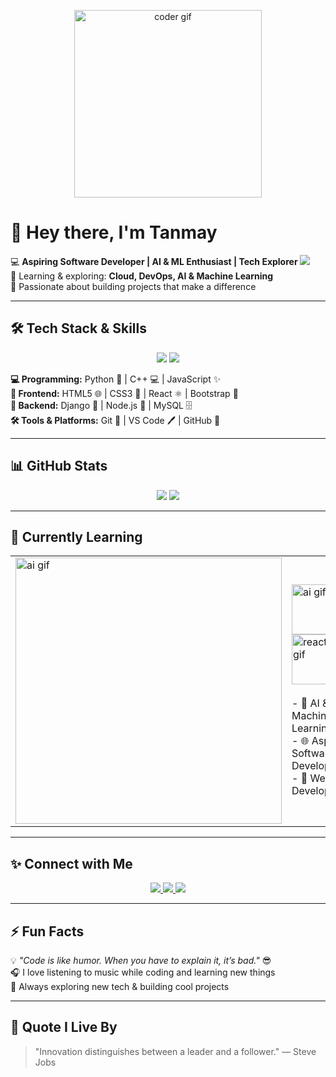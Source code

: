 <p align="center">
  <img src="https://user-images.githubusercontent.com/74038190/225813708-98b745f2-7d22-48cf-9150-083f1b00d6c9.gif" width="300" alt="coder gif"/>
</p>

# 👋 Hey there, I'm Tanmay

💻 **Aspiring Software Developer | AI & ML Enthusiast | Tech Explorer <img src="https://user-images.githubusercontent.com/74038190/216122069-5b8169d7-1d8e-4a13-b245-a8e4176c99f8.png"/>**  
🌱 Learning & exploring: **Cloud, DevOps, AI & Machine Learning**  
🚀 Passionate about building projects that make a difference  

---

## 🛠️ Tech Stack & Skills

<p align="center">
  <img src="https://skillicons.dev/icons?i=python,cpp,js,html,css,react,bootstrap,django,nodejs,mysql,git,vscode,github,postman" />
  <img src="https://user-images.githubusercontent.com/74038190/212284087-bbe7e430-757e-4901-90bf-4cd2ce3e1852.gif" />
</p>

**💻 Programming:** Python 🐍 | C++ 💻 | JavaScript ✨  
**🎨 Frontend:** HTML5 🌐 | CSS3 🎨 | React ⚛️ | Bootstrap 🎯  
**🍃 Backend:** Django 🍃 | Node.js 🌱 | MySQL 🗄️  
**🛠️ Tools & Platforms:** Git 🔧 | VS Code 🖊️ | GitHub 🐙  

---

## 📊 GitHub Stats

<p align="center">
  <img src="https://github-readme-stats.vercel.app/api?username=TanmayWarthe&show_icons=true&theme=tokyonight&count_private=true" />
  <img src="https://github-readme-streak-stats.herokuapp.com/?user=TanmayWarthe&theme=tokyonight" />
</p>

---

## 🌱 Currently Learning

<table>
  <tr>
    <td>
      <!-- Left big GIF -->
      <img src="https://user-images.githubusercontent.com/74038190/219923809-b86dc415-a0c2-4a38-bc88-ad6cf06395a8.gif" width="426px" alt="ai gif"/>
    </td>
    <td>
      <!-- Right small GIFs stacked vertically -->
      <img src="https://c.tenor.com/8rZskf8q6Q0AAAAC/ai.gif" width="80" alt="ai gif"/><br>
      <img src="https://c.tenor.com/7zRmZV7fM-IAAAAC/react-js.gif" width="80" alt="react gif"/><br><br>
      - 🤖 AI & Machine Learning<br>
      - 🌐 Aspiring Software Development<br>
      - 📱 Web App Development
    </td>
  </tr>
</table>

---

## ✨ Connect with Me

<p align="center">
  <a href="https://linkedin.com/in/tanmay_warthe">
    <img src="https://img.shields.io/badge/LinkedIn-0A66C2?style=for-the-badge&logo=linkedin&logoColor=white" />
  </a>
  <a href="https://github.com/TanmayWarthe">
    <img src="https://img.shields.io/badge/GitHub-181717?style=for-the-badge&logo=github&logoColor=white" />
  </a>
  <a href="https://www.instagram.com/_tanmaaay">
    <img src="https://img.shields.io/badge/Instagram-E4405F?style=for-the-badge&logo=instagram&logoColor=white" />
  </a>
</p>

---

## ⚡ Fun Facts

💡 *"Code is like humor. When you have to explain it, it’s bad."* 😎  
🎧 I love listening to music while coding and learning new things  
🚀 Always exploring new tech & building cool projects  

---

## 🎨 Quote I Live By

> "Innovation distinguishes between a leader and a follower." — Steve Jobs
